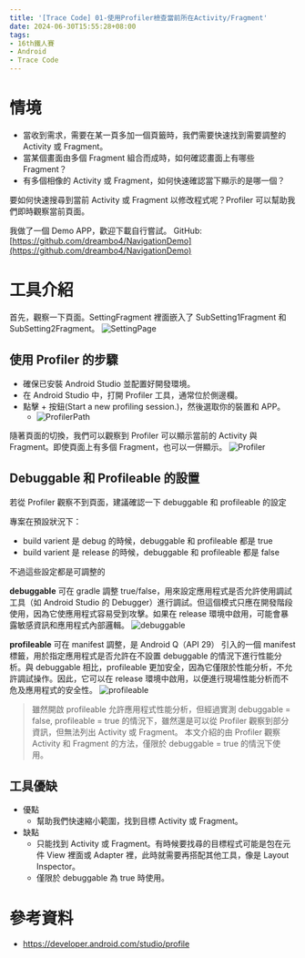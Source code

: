 ```yaml
---
title: '[Trace Code] 01-使用Profiler檢查當前所在Activity/Fragment'
date: 2024-06-30T15:55:28+08:00
tags:
- 16th鐵人賽
- Android
- Trace Code
---
```


# 情境
- 當收到需求，需要在某一頁多加一個頁籤時，我們需要快速找到需要調整的 Activity 或 Fragment。
- 當某個畫面由多個 Fragment 組合而成時，如何確認畫面上有哪些 Fragment？
- 有多個相像的 Activity 或 Fragment，如何快速確認當下顯示的是哪一個？

要如何快速搜尋到當前 Activity 或 Fragment 以修改程式呢？Profiler 可以幫助我們即時觀察當前頁面。
<!-- more -->
我做了一個 Demo APP，歡迎下載自行嘗試。
GitHub: [https://github.com/dreambo4/NavigationDemo](https://github.com/dreambo4/NavigationDemo)

# 工具介紹
首先，觀察一下頁面。SettingFragment 裡面嵌入了 SubSetting1Fragment 和 SubSetting2Fragment。
![SettingPage](SettingPage.png)

## 使用 Profiler 的步驟
- 確保已安裝 Android Studio 並配置好開發環境。
- 在 Android Studio 中，打開 Profiler 工具，通常位於側邊欄。
- 點擊 + 按鈕(Start a new profiling session.)，然後選取你的裝置和 APP。
    - ![ProfilerPath](ProfilerPath.png)

隨著頁面的切換，我們可以觀察到 Profiler 可以顯示當前的 Activity 與 Fragment。即使頁面上有多個 Fragment，也可以一併顯示。
![Profiler](Profiler.png)

## Debuggable 和 Profileable 的設置
若從 Profiler 觀察不到頁面，建議確認一下 debuggable 和 profileable 的設定

專案在預設狀況下：
- build varient 是 debug 的時候，debuggable 和 profileable 都是 true
- build varient 是 release 的時候，debuggable 和 profileable 都是 false

不過這些設定都是可調整的

**debuggable** 可在 gradle 調整 true/false，用來設定應用程式是否允許使用調試工具（如 Android Studio 的 Debugger）進行調試。但這個模式只應在開發階段使用，因為它使應用程式容易受到攻擊。如果在 release 環境中啟用，可能會暴露敏感資訊和應用程式內部邏輯。
![debuggable](debuggable.png)

**profileable** 可在 manifest 調整，是 Android Q（API 29） 引入的一個 manifest 標籤，用於指定應用程式是否允許在不設置 debuggable 的情況下進行性能分析。與 debuggable 相比，profileable 更加安全，因為它僅限於性能分析，不允許調試操作。因此，它可以在 release 環境中啟用，以便進行現場性能分析而不危及應用程式的安全性。
![profileable](profileable.png)

> 雖然開啟 profileable 允許應用程式性能分析，但經過實測 debuggable = false, profileable = true 的情況下，雖然還是可以從 Profiler 觀察到部分資訊，但無法列出 Activity 或 Fragment。
> 本文介紹的由 Profiler 觀察 Activity 和 Fragment 的方法，僅限於 debuggable = true 的情況下使用。

## 工具優缺
- 優點
    - 幫助我們快速縮小範圍，找到目標 Activity 或 Fragment。
- 缺點
    - 只能找到 Activity 或 Fragment。有時候要找尋的目標程式可能是包在元件 View 裡面或 Adapter 裡，此時就需要再搭配其他工具，像是 Layout Inspector。
    - 僅限於 debuggable 為 true 時使用。

# 參考資料
- https://developer.android.com/studio/profile
